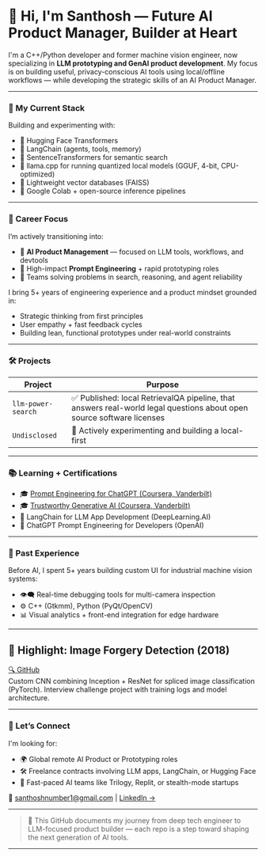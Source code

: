 # 👋 Hi, I'm Santhosh — Future AI Product Manager, Builder at Heart

I'm a C++/Python developer and former machine vision engineer, now specializing in **LLM prototyping and GenAI product development**. My focus is on building useful, privacy-conscious AI tools using local/offline workflows — while developing the strategic skills of an AI Product Manager.

---

### 🧠 My Current Stack

Building and experimenting with:
- 🤗 Hugging Face Transformers
- 🔗 LangChain (agents, tools, memory)
- 🧠 SentenceTransformers for semantic search
- 🧩 llama.cpp for running quantized local models (GGUF, 4-bit, CPU-optimized)
- 📁 Lightweight vector databases (FAISS)
- 🧪 Google Colab + open-source inference pipelines

---

### 🎯 Career Focus

I’m actively transitioning into:
- 🚀 **AI Product Management** — focused on LLM tools, workflows, and devtools
- 💼 High-impact **Prompt Engineering** + rapid prototyping roles
- 🧩 Teams solving problems in search, reasoning, and agent reliability

I bring 5+ years of engineering experience and a product mindset grounded in:
- Strategic thinking from first principles
- User empathy + fast feedback cycles
- Building lean, functional prototypes under real-world constraints

---

### 🛠 ️Projects
| Project | Purpose |
|--------|---------|
| `llm-power-search` | ✅ Published: local RetrievalQA pipeline, that answers real-world legal questions about open source software licenses |
| `Undisclosed` | 🚧 Actively experimenting and building a local-first  |

---

### 📚 Learning + Certifications

- 🎓 [Prompt Engineering for ChatGPT (Coursera, Vanderbilt)](https://coursera.org/share/7197a7bd0ae717ecced1ed917a54f3e8)
- 🎓 [Trustworthy Generative AI (Coursera, Vanderbilt)](https://coursera.org/share/6c5944df9f15f37a9082aebf20d7ca6a)
- 🧠 LangChain for LLM App Development (DeepLearning.AI)
- 🔬 ChatGPT Prompt Engineering for Developers (OpenAI)


---

### 🔁 Past Experience

Before AI, I spent 5+ years building custom UI for industrial machine vision systems:
- 👁️‍🗨️ Real-time debugging tools for multi-camera inspection
- ⚙️ C++ (Gtkmm), Python (PyQt/OpenCV)
- 📊 Visual analytics + front-end integration for edge hardware

---

## 🚀 Highlight: Image Forgery Detection (2018)
[🔍 GitHub](https://github.com/santhoshnumberone/Image-Forgery-Detection-)  
Custom CNN combining Inception + ResNet for spliced image classification (PyTorch). Interview challenge project with training logs and model architecture.  

---

### 🤝 Let’s Connect

I'm looking for:
- 🌍 Global remote AI Product or Prototyping roles
- 🛠️ Freelance contracts involving LLM apps, LangChain, or Hugging Face
- 🤖 Fast-paced AI teams like Trilogy, Replit, or stealth-mode startups

📩 <santhoshnumber1@gmail.com> | [LinkedIn →](https://www.linkedin.com/in/santhosh-electraanu/)

---

> 🧪 This GitHub documents my journey from deep tech engineer to LLM-focused product builder — each repo is a step toward shaping the next generation of AI tools.

---
